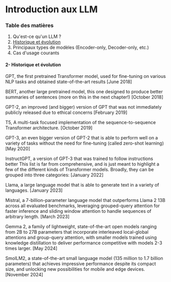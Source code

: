# Introduction aux LLM

### Table des matières
1.  Qu'est-ce qu'un LLM ?
2.  [Historique et évolution](#2--historique-et-évolution)
3.  Principaux types de modèles (Encoder-only, Decoder-only, etc.)
4.  Cas d'usage courants


#### 2- Historique et évolution

GPT, the first pretrained Transformer model, used for fine-tuning on various NLP tasks and obtained state-of-the-art results [June 2018]

BERT, another large pretrained model, this one designed to produce better summaries of sentences (more on this in the next chapter!) [October 2018]

GPT-2, an improved (and bigger) version of GPT that was not immediately publicly released due to ethical concerns [February 2019]

T5, A multi-task focused implementation of the sequence-to-sequence Transformer architecture. [October 2019]

GPT-3, an even bigger version of GPT-2 that is able to perform well on a variety of tasks without the need for fine-tuning (called zero-shot learning) [May 2020]

InstructGPT, a version of GPT-3 that was trained to follow instructions better This list is far from comprehensive, and is just meant to highlight a few of the different kinds of Transformer models. Broadly, they can be grouped into three categories: [January 2022]

Llama, a large language model that is able to generate text in a variety of languages. [January 2023]

Mistral, a 7-billion-parameter language model that outperforms Llama 2 13B across all evaluated benchmarks, leveraging grouped-query attention for faster inference and sliding window attention to handle sequences of arbitrary length. [March 2023]

Gemma 2, a family of lightweight, state-of-the-art open models ranging from 2B to 27B parameters that incorporate interleaved local-global attentions and group-query attention, with smaller models trained using knowledge distillation to deliver performance competitive with models 2-3 times larger. [May 2024]

SmolLM2, a state-of-the-art small language model (135 million to 1.7 billion parameters) that achieves impressive performance despite its compact size, and unlocking new possibilities for mobile and edge devices. [November 2024]
